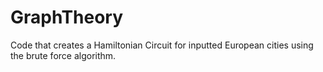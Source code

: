 # GraphTheory
Code that creates a Hamiltonian Circuit for inputted European cities using the brute force algorithm.
